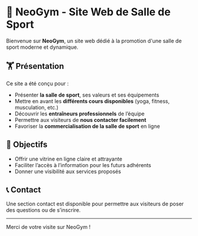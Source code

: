 # 💪 NeoGym - Site Web de Salle de Sport

Bienvenue sur **NeoGym**, un site web dédié à la promotion d'une salle de sport moderne et dynamique.

## 🏋️ Présentation

Ce site a été conçu pour :

- Présenter **la salle de sport**, ses valeurs et ses équipements
- Mettre en avant les **différents cours disponibles** (yoga, fitness, musculation, etc.)
- Découvrir les **entraîneurs professionnels** de l’équipe
- Permettre aux visiteurs de **nous contacter facilement**
- Favoriser la **commercialisation de la salle de sport** en ligne

## 🎯 Objectifs

- Offrir une vitrine en ligne claire et attrayante
- Faciliter l’accès à l’information pour les futurs adhérents
- Donner une visibilité aux services proposés

## 📞 Contact

Une section contact est disponible pour permettre aux visiteurs de poser des questions ou de s’inscrire.

---

Merci de votre visite sur NeoGym !
